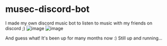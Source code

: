 # musec-discord-bot
I made my own discord music bot to listen to music with my friends on discord ;)
![image](https://user-images.githubusercontent.com/80597420/150850878-f4eb791b-99e0-429d-999e-288724eff175.png)
![image](https://user-images.githubusercontent.com/80597420/150850958-75046a7c-f0ff-4de3-81c7-9347bdeb1106.png)

And guess what! It's been up for many months now :) Still up and running...
